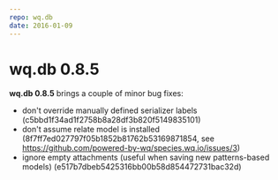 ```yaml
---
repo: wq.db
date: 2016-01-09
---
```


# wq.db 0.8.5

**wq.db 0.8.5** brings a couple of minor bug fixes:
- don't override manually defined serializer labels (c5bbd1f34ad1f2758b8a28df3b820f5149835101)
- don't assume relate model is installed (8f7ff7ed027797f05b1852b81762b53169871854, see https://github.com/powered-by-wq/species.wq.io/issues/3)
- ignore empty attachments (useful when saving new patterns-based models) (e517b7dbeb5425316bb00b58d854472731bac32d)
